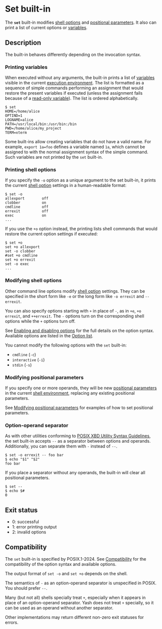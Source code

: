 # Set built-in

The **`set`** built-in modifies [shell options](../environment/options.md) and [positional parameters](../language/parameters/positional.md). It also can print a list of current options or [variables](../language/parameters/variables.md).

## Description

The built-in behaves differently depending on the invocation syntax.

### Printing variables

When executed without any arguments, the built-in prints a list of [variables](../language/parameters/variables.md) visible in the current [execution environment](../environment/index.html). The list is formatted as a sequence of simple commands performing an assignment that would restore the present variables if executed (unless the assignment fails because of a [read-only variable](../language/parameters/variables.md#read-only-variables)). The list is ordered alphabetically.

```shell,no_run
$ set
HOME=/home/alice
OPTIND=1
LOGNAME=alice
PATH=/usr/local/bin:/usr/bin:/bin
PWD=/home/alice/my_project
TERM=xterm
```

Some built-ins allow creating variables that do not have a valid name. For example, `export 1a=foo` defines a variable named `1a`, which cannot be assigned to with the normal assignment syntax of the simple command. Such variables are not printed by the `set` built-in.

### Printing shell options

If you specify the `-o` option as a unique argument to the set built-in, it
prints the current [shell option](../environment/options.md) settings in a human-readable format:

```shell,no_run
$ set -o
allexport        off
clobber          on
cmdline          off
errexit          off
exec             on
...
```

If you use the `+o` option instead, the printing lists shell commands that
would restore the current option settings if executed:

```shell,no_run
$ set +o
set +o allexport
set -o clobber
#set +o cmdline
set +o errexit
set -o exec
...
```

### Modifying shell options

Other command line options modify [shell option](../environment/options.md) settings. They can be specified in the short form like `-e` or the long form like `-o errexit` and `--errexit`.

You can also specify options starting with `+` in place of `-`, as in `+e`, `+o errexit`, and `++errexit`. The `-` options turn on the corresponding shell options while the `+` options turn off.

See [Enabling and disabling options](../environment/options.md#enabling-and-disabling-options) for the full details on the option syntax. Available options are listed in the [Option list](../environment/options.md#option-list).

You cannot modify the following options with the `set` built-in:

- `cmdline` (`-c`)
- `interactive` (`-i`)
- `stdin` (`-s`)

### Modifying positional parameters

If you specify one or more operands, they will be new [positional parameters](../language/parameters/positional.md) in the current [shell environment](../environment/index.html), replacing any existing positional parameters.

See [Modifying positional parameters](../language/parameters/positional.md#modifying-positional-parameters) for examples of how to set positional parameters.

### Option-operand separator

As with other utilities conforming to [POSIX XBD Utility Syntax Guidelines](https://pubs.opengroup.org/onlinepubs/9799919799/basedefs/V1_chap12.html#tag_12_02), the set built-in accepts `--` as a separator between options and operands.  Additionally, you can separate them with `-` instead of `--`.

```shell
$ set -o errexit -- foo bar
$ echo "$1" "$2"
foo bar
```

If you place a separator without any operands, the built-in will clear all
positional parameters.

```shell
$ set --
$ echo $#
0
```

## Exit status

- 0: successful
- 1: error printing output
- 2: invalid options

## Compatibility

The `set` built-in is specified by POSIX.1-2024. See [Compatibility](../environment/options.md#compatibility) for the compatibility of the option syntax and available options.

The output format of `set -o` and `set +o` depends on the shell.

The semantics of `-` as an option-operand separator is unspecified in POSIX. You should prefer `--`.

Many (but not all) shells specially treat `+`, especially when it appears in
place of an option-operand separator. Yash does not treat `+` specially, so it can be used as an operand without another separator.

Other implementations may return different non-zero exit statuses for errors.
